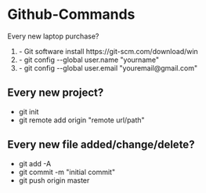 # Github-Commands
Every new laptop purchase?
<ol>
<li>- Git software install https://git-scm.com/download/win</li>
<li>- git config --global user.name "yourname"</li>
<li>- git config --global user.email "youremail@gmail.com"</li>
</ol>

## Every new project?
- git init
- git remote add origin "remote url/path"

## Every new file added/change/delete?
- git add -A 
- git commit -m "initial commit"
- git push origin master
